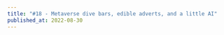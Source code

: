 ```yaml
---
title: "#18 - Metaverse dive bars, edible adverts, and a little AI"
published_at: 2022-08-30
---
```

